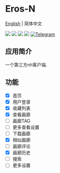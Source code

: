 # Eros-N
[English](https://github.com/honjow/eros_n/blob/master/README.md) | 简体中文

[![](https://img.shields.io/github/downloads/honjow/eros_n/total.svg)](https://gitHub.com/honjow/eros_n/releases)
[![](https://img.shields.io/github/downloads/honjow/eros_n/latest/total)](https://github.com/honjow/eros_n/releases/latest)
[![](https://img.shields.io/github/v/release/honjow/eros_n)](https://github.com/honjow/eros_n/releases/latest)
[![](https://img.shields.io/github/stars/honjow/eros_n)]()
[![Telegram](https://img.shields.io/badge/chat-on%20Telegram-blue.svg)](https://t.me/joinchat/AEj27KMQe0JiMmUx)


## 应用简介
一个第三方nh客户端.

## 功能
- [x] 首页
- [x] 用户登录
- [x] 收藏列表
- [x] 查看画廊
- [ ] 画廊TAG
- [ ] 更多查看设置
- [ ] 下载画廊
- [x] 相似画廊
- [ ] 画廊评论
- [x] 画廊历史
- [ ] 搜索
- [ ] 更多设置